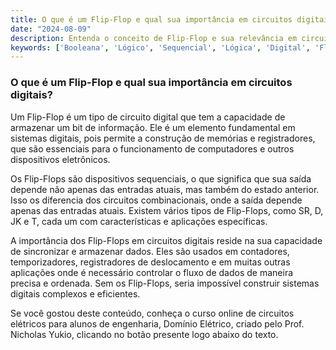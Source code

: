```yaml
---
title: O que é um Flip-Flop e qual sua importância em circuitos digitais?
date: "2024-08-09"
description: Entenda o conceito de Flip-Flop e sua relevância em circuitos digitais.
keywords: ['Booleana', 'Lógico', 'Sequencial', 'Lógica', 'Digital', 'Flip-flop', 'Numeração']
---
```


### O que é um Flip-Flop e qual sua importância em circuitos digitais?

Um Flip-Flop é um tipo de circuito digital que tem a capacidade de armazenar um bit de informação. Ele é um elemento fundamental em sistemas digitais, pois permite a construção de memórias e registradores, que são essenciais para o funcionamento de computadores e outros dispositivos eletrônicos.

Os Flip-Flops são dispositivos sequenciais, o que significa que sua saída depende não apenas das entradas atuais, mas também do estado anterior. Isso os diferencia dos circuitos combinacionais, onde a saída depende apenas das entradas atuais. Existem vários tipos de Flip-Flops, como SR, D, JK e T, cada um com características e aplicações específicas.

A importância dos Flip-Flops em circuitos digitais reside na sua capacidade de sincronizar e armazenar dados. Eles são usados em contadores, temporizadores, registradores de deslocamento e em muitas outras aplicações onde é necessário controlar o fluxo de dados de maneira precisa e ordenada. Sem os Flip-Flops, seria impossível construir sistemas digitais complexos e eficientes.

Se você gostou deste conteúdo, conheça o curso online de circuitos elétricos para alunos de engenharia, Domínio Elétrico, criado pelo Prof. Nicholas Yukio, clicando no botão presente logo abaixo do texto.